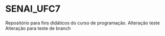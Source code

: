 # SENAI_UFC7
Repositório para fins didáticos do curso de programação.
Alteração teste
Alteração para teste de branch
